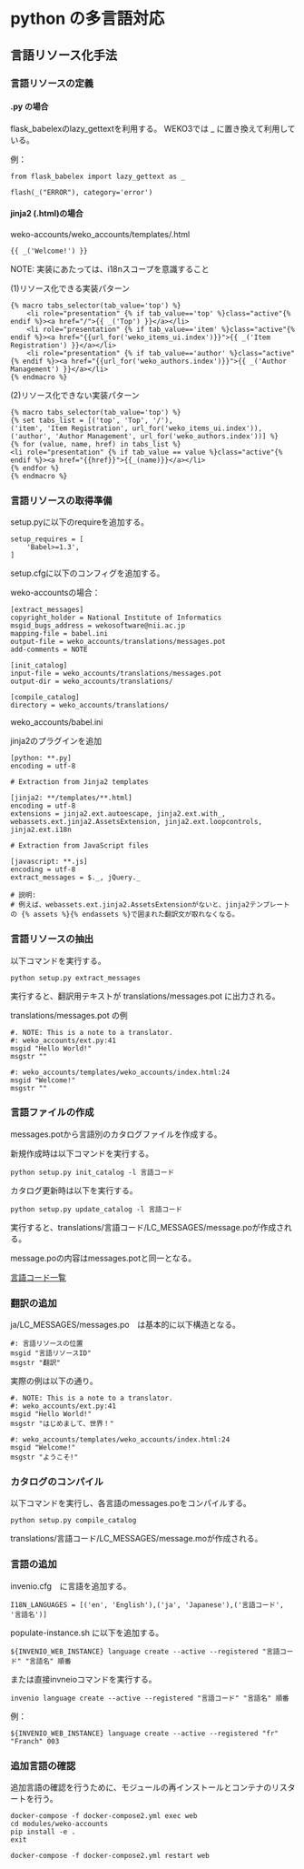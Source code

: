 # python の多言語対応

## 言語リソース化手法

### 言語リソースの定義

#### .py の場合

flask_babelexのlazy_gettextを利用する。
WEKO3では _ に置き換えて利用している。

例：
```
from flask_babelex import lazy_gettext as _ 

flash(_("ERROR"), category='error')
```


#### jinja2 (.html)の場合

weko-accounts/weko_accounts/templates/.html

```
{{ _('Welcome!') }} 
```

NOTE:
実装にあたっては、i18nスコープを意識すること

(1)リソース化できる実装パターン

```
{% macro tabs_selector(tab_value='top') %}
    <li role="presentation" {% if tab_value=='top' %}class="active"{% endif %}><a href="/">{{ _('Top') }}</a></li>
    <li role="presentation" {% if tab_value=='item' %}class="active"{% endif %}><a href="{{url_for('weko_items_ui.index')}}">{{ _('Item Registration') }}</a></li>
    <li role="presentation" {% if tab_value=='author' %}class="active"{% endif %}><a href="{{url_for('weko_authors.index')}}">{{ _('Author Management') }}</a></li>
{% endmacro %}
```

(2)リソース化できない実装パターン

```
{% macro tabs_selector(tab_value='top') %}
{% set tabs_list = [('top', 'Top', '/'),
('item', 'Item Registration', url_for('weko_items_ui.index')),
('author', 'Author Management', url_for('weko_authors.index'))] %}
{% for (value, name, href) in tabs_list %}
<li role="presentation" {% if tab_value == value %}class="active"{% endif %}><a href="{{href}}">{{_(name)}}</a></li>
{% endfor %}
{% endmacro %}
```


### 言語リソースの取得準備

setup.pyに以下のrequireを追加する。

```
setup_requires = [
    'Babel>=1.3',
]
```

setup.cfgに以下のコンフィグを追加する。

weko-accountsの場合：
```
[extract_messages]
copyright_holder = National Institute of Informatics
msgid_bugs_address = wekosoftware@nii.ac.jp
mapping-file = babel.ini
output-file = weko_accounts/translations/messages.pot
add-comments = NOTE

[init_catalog]
input-file = weko_accounts/translations/messages.pot
output-dir = weko_accounts/translations/

[compile_catalog]
directory = weko_accounts/translations/
```

weko_accounts/babel.ini

jinja2のプラグインを追加

```
[python: **.py]
encoding = utf-8

# Extraction from Jinja2 templates

[jinja2: **/templates/**.html]
encoding = utf-8
extensions = jinja2.ext.autoescape, jinja2.ext.with_, webassets.ext.jinja2.AssetsExtension, jinja2.ext.loopcontrols, jinja2.ext.i18n

# Extraction from JavaScript files

[javascript: **.js]
encoding = utf-8
extract_messages = $._, jQuery._

# 説明:
# 例えば、webassets.ext.jinja2.AssetsExtensionがないと、jinja2テンプレートの {% assets %}{% endassets %}で囲まれた翻訳文が取れなくなる。
```

### 言語リソースの抽出

以下コマンドを実行する。

```
python setup.py extract_messages
```

実行すると、翻訳用テキストが translations/messages.pot に出力される。

translations/messages.pot の例

```
#. NOTE: This is a note to a translator.
#: weko_accounts/ext.py:41
msgid "Hello World!" 
msgstr "" 

#: weko_accounts/templates/weko_accounts/index.html:24
msgid "Welcome!" 
msgstr "" 
```

### 言語ファイルの作成

messages.potから言語別のカタログファイルを作成する。

新規作成時は以下コマンドを実行する。

```
python setup.py init_catalog -l 言語コード
```

カタログ更新時は以下を実行する。

```
python setup.py update_catalog -l 言語コード
```

実行すると、translations/言語コード/LC_MESSAGES/message.poが作成される。

message.poの内容はmessages.potと同一となる。

[言語コード一覧](https://ja.wikipedia.org/wiki/ISO_639-1%E3%82%B3%E3%83%BC%E3%83%89%E4%B8%80%E8%A6%A7)


### 翻訳の追加

ja/LC_MESSAGES/messages.po　は基本的に以下構造となる。

```
#: 言語リソースの位置
msgid "言語リソースID"
msgstr "翻訳"
```

実際の例は以下の通り。

```
#. NOTE: This is a note to a translator.
#: weko_accounts/ext.py:41
msgid "Hello World!" 
msgstr "はじめまして、世界！"

#: weko_accounts/templates/weko_accounts/index.html:24
msgid "Welcome!" 
msgstr "ようこそ!"                
```

### カタログのコンパイル

以下コマンドを実行し、各言語のmessages.poをコンパイルする。

```
python setup.py compile_catalog
```

translations/言語コード/LC_MESSAGES/message.moが作成される。

### 言語の追加

invenio.cfg　に言語を追加する。

```
I18N_LANGUAGES = [('en', 'English'),('ja', 'Japanese'),('言語コード', '言語名')]
```

populate-instance.sh に以下を追加する。

```
${INVENIO_WEB_INSTANCE} language create --active --registered "言語コード" "言語名" 順番
```

または直接invneioコマンドを実行する。

```
invenio language create --active --registered "言語コード" "言語名" 順番
```

例：

```
${INVENIO_WEB_INSTANCE} language create --active --registered "fr" "Franch" 003
```

### 追加言語の確認

追加言語の確認を行うために、モジュールの再インストールとコンテナのリスタートを行う。


```
docker-compose -f docker-compose2.yml exec web 
cd modules/weko-accounts
pip install -e .
exit
```

```
docker-compose -f docker-compose2.yml restart web
```

